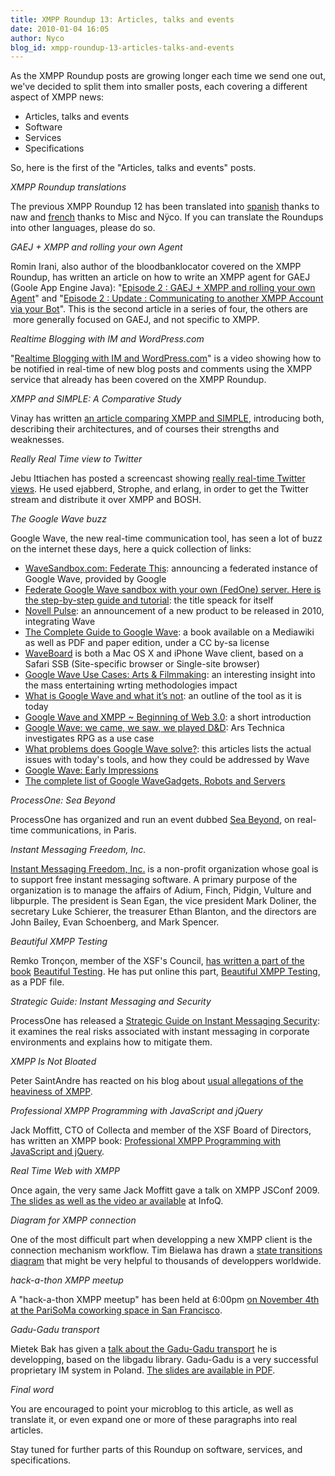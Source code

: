 ```yaml
---
title: XMPP Roundup 13: Articles, talks and events
date: 2010-01-04 16:05
author: Nyco
blog_id: xmpp-roundup-13-articles-talks-and-events
---
```


As the XMPP Roundup posts are growing longer each time we send one out, we've decided to split them into smaller posts, each covering a different aspect of XMPP news:

-   Articles, talks and events
-   Software
-   Services
-   Specifications

So, here is the first of the "Articles, talks and events" posts.

*XMPP Roundup translations*

The previous XMPP Roundup 12 has been translated into [spanish](http://www.jabberes.org/node/1139 "http://www.jabberes.org/node/1139") thanks to naw and [french](http://news.jabberfr.org/?p=31 "http://news.jabberfr.org/?p=31") thanks to Misc and Nÿco. If you can translate the Roundups into other languages, please do so.

*GAEJ + XMPP and rolling your own Agent*

Romin Irani, also author of the bloodbanklocator covered on the XMPP Roundup, has written an article on how to write an XMPP agent for GAEJ (Goole App Engine Java): "[Episode 2 : GAEJ + XMPP and rolling your own Agent](http://gaejexperiments.wordpress.com/2009/09/25/gaej-xmpp-and-rolling-your-own-agent/ "http://gaejexperiments.wordpress.com/2009/09/25/gaej-xmpp-and-rolling-your-own-agent/")" and "[Episode 2 : Update : Communicating to another XMPP Account via your Bot](http://gaejexperiments.wordpress.com/2009/10/09/episode-2-update-communicating-to-another-xmpp-account-via-your-bot/ "http://gaejexperiments.wordpress.com/2009/10/09/episode-2-update-communicating-to-another-xmpp-account-via-your-bot/")". This is the second article in a series of four, the others are  more generally focused on GAEJ, and not specific to XMPP.

*Realtime Blogging with IM and WordPress.com*

"[Realtime Blogging with IM and WordPress.com](http://wordpress.tv/2009/10/09/realtime-blogging-with-im/ "http://wordpress.tv/2009/10/09/realtime-blogging-with-im/")" is a video showing how to be notified in real-time of new blog posts and comments using the XMPP service that already has been covered on the XMPP Roundup.

*XMPP and SIMPLE: A Comparative Study*

Vinay has written [an article comparing XMPP and SIMPLE](http://vinaytechs.blogspot.com/2009/10/xmpp-and-simple-comparative-study.html "http://vinaytechs.blogspot.com/2009/10/xmpp-and-simple-comparative-study.html"), introducing both, describing their architectures, and of courses their strengths and weaknesses.

*Really Real Time view to Twitter*

Jebu Ittiachen has posted a screencast showing [really real-time Twitter views](http://blog.jebu.net/2009/10/really-real-time-view-to-twitter/ "http://blog.jebu.net/2009/10/really-real-time-view-to-twitter/"). He used ejabberd, Strophe, and erlang, in order to get the Twitter stream and distribute it over XMPP and BOSH.

*The Google Wave buzz*

Google Wave, the new real-time communication tool, has seen a lot of buzz on the internet these days, here a quick collection of links:

-   [WaveSandbox.com: Federate This](http://googlewavedev.blogspot.com/2009/11/wavesandboxcom-federate-this.html "http://googlewavedev.blogspot.com/2009/11/wavesandboxcom-federate-this.html"): announcing a federated instance of Google Wave, provided by Google [](http://googlewavedev.blogspot.com/2009/11/wavesandboxcom-federate-this.html "http://googlewavedev.blogspot.com/2009/11/wavesandboxcom-federate-this.html")
-   [Federate Google Wave sandbox with your own (FedOne) server. Here is the step-by-step guide and tutorial](http://www.24100.net/2009/11/federate-google-wave-sandbox-with-your-own-fedone-server/): the title speack for itself
-   [Novell Pulse](http://www.novell.com/products/pulse/): an announcement of a new product to be released in 2010, integrating Wave
-   [The Complete Guide to Google Wave](http://completewaveguide.com/guide/The_Complete_Guide_to_Google_Wave): a book available on a Mediawiki as well as PDF and paper edition, under a CC by-sa license
-   [WaveBoard](http://www.getwaveboard.com/ "http://www.getwaveboard.com/") is both a Mac OS X and iPhone Wave client, based on a Safari SSB (Site-specific browser or Single-site browser)
-   [Google Wave Use Cases: Arts & Filmmaking](http://www.readwriteweb.com/archives/google_wave_use_cases_arts_filmmaking.php): an interesting insight into the mass entertaining wrting methodologies impact
-   [What is Google Wave and what it’s not](http://f055.net/article/what-is-google-wave-and-what-its-not/): an outline of the tool as it is today
-   [Google Wave and XMPP \~ Beginning of Web 3.0](http://googlewavecommunity.com/forum/viewtopic.php?f=13&t=78): a short introduction
-   [Google Wave: we came, we saw, we played D&D](http://arstechnica.com/gaming/news/2009/10/google-wave-we-came-we-saw-we-played-dd.ars): Ars Technica investigates RPG as a use case
-   [What problems does Google Wave solve?](http://danieltenner.com/posts/0012-google-wave.html): this articles lists the actual issues with today's tools, and how they could be addressed by Wave
-   [Google Wave: Early Impressions](http://whatever.scalzi.com/2009/10/01/google-wave-early-impressions/)
-   [The complete list of Google WaveGadgets, Robots and Servers](http://wavety.com/google-wave-gadgets-and-robots/)

*ProcessOne: Sea Beyond*

ProcessOne has organized and run an event dubbed [Sea Beyond](http://www.process-one.net/seabeyond/ "http://www.process-one.net/seabeyond/"), on real-time communications, in Paris.

*Instant Messaging Freedom, Inc.*

[Instant Messaging Freedom, Inc.](http://imfreedom.org/ "http://imfreedom.org/") is a non-profit organization whose goal is to support free instant messaging software. A primary purpose of the organization is to manage the affairs of Adium, Finch, Pidgin, Vulture and libpurple. The president is Sean Egan, the vice president Mark Doliner, the secretary Luke Schierer, the treasurer Ethan Blanton, and the directors are John Bailey, Evan Schoenberg, and Mark Spencer.

*Beautiful XMPP Testing*

Remko Tronçon, member of the XSF's Council, [has written a part of the book](http://el-tramo.be/documents/beautiful-xmpp-testing/index.php) [Beautiful Testing](http://oreilly.com/catalog/9780596159825). He has put online this part, [Beautiful XMPP Testing](http://el-tramo.be/documents/beautiful-xmpp-testing/BeautifulXMPPTesting.pdf), as a PDF file.

*Strategic Guide: Instant Messaging and Security*

ProcessOne has released a [Strategic Guide on Instant Messaging Security](http://www.process-one.net/en/imtrends/article/strategic_guide_instant_messaging_and_security/): it examines the real risks associated with instant messaging in corporate environments and explains how to mitigate them.

*XMPP Is Not Bloated*

Peter SaintAndre has reacted on his blog about [usual allegations of the heaviness of XMPP](https://stpeter.im/index.php/2009/11/08/xmpp-is-not-bloated/).

*Professional XMPP Programming with JavaScript and jQuery*

Jack Moffitt, CTO of Collecta and member of the XSF Board of Directors, has written an XMPP book: [Professional XMPP Programming with JavaScript and jQuery](http://www.wrox.com/WileyCDA/WroxTitle/Professional-XMPP-Programming-with-JavaScript-and-jQuery.productCd-0470540710.html).

*Real Time Web with XMPP*

Once again, the very same Jack Moffitt gave a talk on XMPP JSConf 2009. [The slides as well as the video ar available](http://www.infoq.com/presentations/Real-Time-Web-with-XMPP) at InfoQ.

*Diagram for XMPP connection*

One of the most difficult part when developping a new XMPP client is the connection mechanism workflow. Tim Bielawa has drawn a [state transitions diagram](http://github.com/tbielawa/PAD-XMPP/blob/master/Graph/ConnectionStates.png) that might be very helpful to thousands of developpers worldwide.

*hack-a-thon XMPP meetup*

A "hack-a-thon XMPP meetup" has been held at 6:00pm [on November 4th at the PariSoMa coworking space in San Francisco](http://www.parisoma.com/2009/10/xmpp-and-jabber-technologies-meetup-nov-4-6pm).

*Gadu-Gadu transport*

Mietek Bak has given a [talk about the Gadu-Gadu transport](http://vimeo.com/7041424) he is developping, based on the libgadu library. Gadu-Gadu is a very successful proprietary IM system in Poland. [The slides are available in PDF](http://erlang-consulting.com/upload/docs/68/Jabber%20i%20Gadu-Gadu.pdf).

*Final word*

You are encouraged to point your microblog to this article, as well as translate it, or even expand one or more of these paragraphs into real articles.

Stay tuned for further parts of this Roundup on software, services, and specifications.
